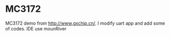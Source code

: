 # MC3172
MC3172 demo from http://www.gxchip.cn/.  I modify uart app and add some of codes.
IDE use mounRiver
